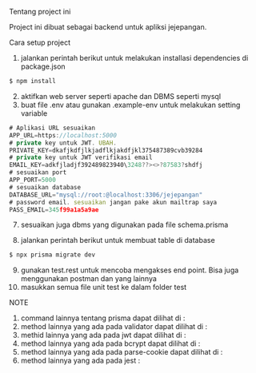 Tentang project ini

Project ini dibuat sebagai backend untuk apliksi jejepangan.

Cara setup project

1. jalankan perintah berikut untuk melakukan installasi dependencies di package.json

```js
$ npm install
```

2. aktifkan web server seperti apache dan DBMS seperti mysql
4. buat file .env atau gunakan .example-env untuk melakukan setting variable

```js
# Aplikasi URL sesuaikan
APP_URL=https://localhost:5000 
# private key untuk JWT. UBAH.
PRIVATE_KEY=dkafjkdfjlkjadflkjakdfjkl375487389cvb39284
# private key untuk JWT verifikasi email
EMAIL_KEY=adkfjladjf392489823940\3248??><>?87583?shdfj
# sesuaikan port
APP_PORT=5000
# sesuaikan database
DATABASE_URL="mysql://root:@localhost:3306/jejepangan"
# password email. sesuaikan jangan pake akun mailtrap saya
PASS_EMAIL=345f99a1a5a9ae
```

7. sesuaikan juga dbms yang digunakan pada file schema.prisma

8. jalankan perintah berikut untuk membuat table di database
```js
$ npx prisma migrate dev
```
9. gunakan test.rest untuk mencoba mengakses end point. Bisa juga menggunakan postman dan yang lainnya
10. masukkan semua file unit test ke dalam folder test

NOTE
1. command lainnya tentang prisma dapat dilihat di : 
2. method lainnya yang ada pada validator dapat dilihat di : 
3. methid lainnya yang ada pada jwt dapat dilihat di : 
4. method lainnya yang ada pada bcrypt dapat dilihat di : 
5. method lainnya yang ada pada parse-cookie dapat dilihat di : 
6. method lainnya yang ada pada jest : 
